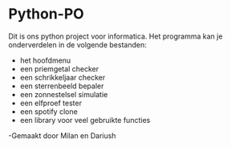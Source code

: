 # Python-PO

Dit is ons python project voor informatica.
Het programma kan je onderverdelen in de volgende bestanden:

- het hoofdmenu
- een priemgetal checker
- een schrikkeljaar checker
- een sterrenbeeld bepaler
- een zonnestelsel simulatie
- een elfproef tester
- een spotify clone
- een library voor veel gebruikte functies

-Gemaakt door Milan en Dariush
